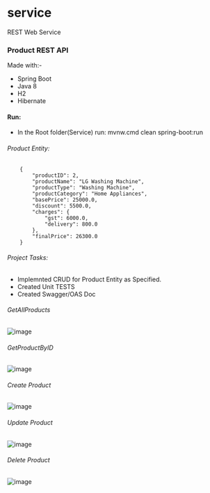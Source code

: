 # service
REST  Web Service
### Product REST API
Made with:- 
  * Spring Boot 
  * Java 8
  * H2
  * Hibernate
#### Run:
  * In the Root folder(Service) run: mvnw.cmd clean spring-boot:run

###### Product Entity:
        {
            "productID": 2,
            "productName": "LG Washing Machine",
            "productType": "Washing Machine",
            "productCategory": "Home Appliances",
            "basePrice": 25000.0,
            "discount": 5500.0,
            "charges": {
                "gst": 6000.0,
                "delivery": 800.0
            },
            "finalPrice": 26300.0
        }
###### Project Tasks:
  * Implemnted CRUD for Product Entity as Specified.
  * Created Unit TESTS
  * Created Swagger/OAS Doc

###### GetAllProducts
![image](https://user-images.githubusercontent.com/114234365/195757335-c9a5621d-68a0-4cfd-9644-f69fe9abd7e0.png)

###### GetProductByID
![image](https://user-images.githubusercontent.com/114234365/195757443-108b82ca-59f1-46d3-9e4e-207a1df0779b.png)

###### Create Product
![image](https://user-images.githubusercontent.com/114234365/195757539-55bb0b05-4592-45bb-82f5-edcc0c017226.png)

###### Update Product
![image](https://user-images.githubusercontent.com/114234365/195757594-d8dd908a-791f-4733-b66d-0ed0189f3ed9.png)

###### Delete Product
![image](https://user-images.githubusercontent.com/114234365/195757668-af111cb8-0e24-42d8-acb1-8154d0edafbf.png)
